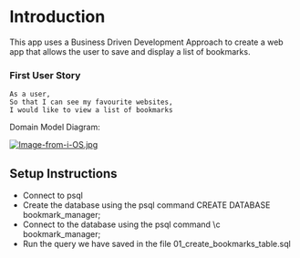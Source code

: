 # Introduction
This app uses a Business Driven Development Approach to create a web app that allows the user to save and display a list of bookmarks.

### First User Story
```
As a user,
So that I can see my favourite websites,
I would like to view a list of bookmarks
```

Domain Model Diagram:

[![Image-from-i-OS.jpg](https://i.postimg.cc/FRYRqjpd/Image-from-i-OS.jpg)](https://postimg.cc/PpkTvvBT)


## Setup Instructions

- Connect to psql
- Create the database using the psql command CREATE DATABASE bookmark_manager;
- Connect to the database using the psql command \c bookmark_manager;
- Run the query we have saved in the file 01_create_bookmarks_table.sql 
